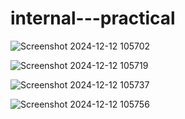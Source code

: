 # internal---practical

![Screenshot 2024-12-12 105702](https://github.com/user-attachments/assets/7c9d0429-3743-44db-8643-2a07adb0385c)


![Screenshot 2024-12-12 105719](https://github.com/user-attachments/assets/b5449707-0167-4edc-aed7-7f24bb825c46)


![Screenshot 2024-12-12 105737](https://github.com/user-attachments/assets/3d9e06c1-58b6-46b0-83f5-b3ad40f44c01)


![Screenshot 2024-12-12 105756](https://github.com/user-attachments/assets/86e59773-4bec-478e-a0f9-867544182f6a)
